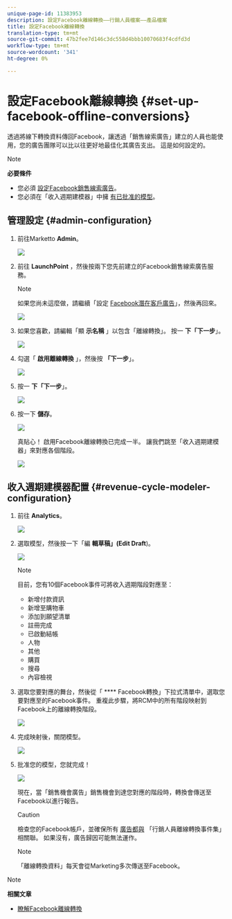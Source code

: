 ```yaml
---
unique-page-id: 11383953
description: 設定Facebook離線轉換——行銷人員檔案——產品檔案
title: 設定Facebook離線轉換
translation-type: tm+mt
source-git-commit: 47b2fee7d146c3dc558d4bbb10070683f4cdfd3d
workflow-type: tm+mt
source-wordcount: '341'
ht-degree: 0%

---
```



# 設定Facebook離線轉換 {#set-up-facebook-offline-conversions}

透過將線下轉換資料傳回Facebook，讓透過「銷售線索廣告」建立的人員也能使用，您的廣告團隊可以比以往更好地最佳化其廣告支出。 這是如何設定的。

>[!NOTE]
>
>**必要條件**
>
>* 您必須 [設定Facebook銷售線索廣告](set-up-facebook-lead-ads.md)。
>* 您必須在「收入週期建模器」中擁 [有已批准的模型](http://docs.marketo.com/display/docs/revenue+cycle+models)。

>



## 管理設定 {#admin-configuration}

1. 前往Marketto **Admin**。

   ![](assets/image2016-11-29-13-3a8-3a45.png)

1. 前往 **LaunchPoint** ，然後按兩下您先前建立的Facebook銷售線索廣告服務。

   >[!NOTE]
   >
   >如果您尚未這麼做，請繼續「設定 [Facebook潛在客戶廣告](set-up-facebook-lead-ads.md)」，然後再回來。

   ![](assets/image2016-11-29-13-3a10-3a43.png)

1. 如果您喜歡，請編輯「顯 **示名稱** 」以包含「離線轉換」。 按一 **下「下一步**」。

   ![](assets/image2016-11-29-13-3a12-3a19.png)

1. 勾選「 **啟用離線轉換** 」，然後按 **「下一步**」。

   ![](assets/image2016-11-29-13-3a13-3a32.png)

1. 按一 **下「下一步**」。

   ![](assets/image2016-11-29-13-3a14-3a17.png)

1. 按一下 **儲存**。

   ![](assets/image2016-11-29-13-3a14-3a52.png)

   真貼心！ 啟用Facebook離線轉換已完成一半。 讓我們跳至「收入週期建模器」來對應各個階段。

   ![](assets/image2016-11-29-13-3a16-3a55.png)

## 收入週期建模器配置 {#revenue-cycle-modeler-configuration}

1. 前往 **Analytics**。

   ![](assets/image2016-11-29-13-3a29-3a23.png)

1. 選取模型，然後按一下「編 **輯草稿」(Edit Draft**)。

   ![](assets/image2016-11-29-13-3a31-3a6.png)

   >[!NOTE]
   >
   >目前，您有10個Facebook事件可將收入週期階段對應至：
   >
   >    
   >    
   >    * 新增付款資訊
   >    * 新增至購物車
   >    * 添加到願望清單
   >    * 註冊完成
   >    * 已啟動結帳
   >    * 人物
   >    * 其他
   >    * 購買
   >    * 搜尋
   >    * 內容檢視


1. 選取您要對應的舞台，然後從「 **** Facebook轉換」下拉式清單中，選取您要對應至的Facebook事件。 重複此步驟，將RCM中的所有階段映射到Facebook上的離線轉換階段。

   ![](assets/1-1.png)

1. 完成映射後，關閉模型。

   ![](assets/2.png)

1. 批准您的模型，您就完成！

   ![](assets/image2016-11-29-15-3a6-3a30.png)

   現在，當「銷售機會廣告」銷售機會到達您對應的階段時，轉換會傳送至Facebook以進行報告。

   >[!CAUTION]
   >
   >檢查您的Facebook帳戶，並確保所有 [廣告都與](https://www.facebook.com/business/url/?href=%2Fbusiness%2Fhelp%2Fwww%2F1776828022605281&amp;cmsid&amp;creative=link&amp;creative_detail=advertiser-help-center&amp;create_type&amp;destination_cms_id&amp;orig_http_referrer) 「行銷人員離線轉換事件集」相關聯。 如果沒有，廣告歸因可能無法運作。

   >[!NOTE]
   >
   >「離線轉換資料」每天會從Marketing多次傳送至Facebook。

>[!NOTE]
>
>**相關文章**
>
>* [瞭解Facebook離線轉換](understanding-facebook-offline-conversions.md)

>



